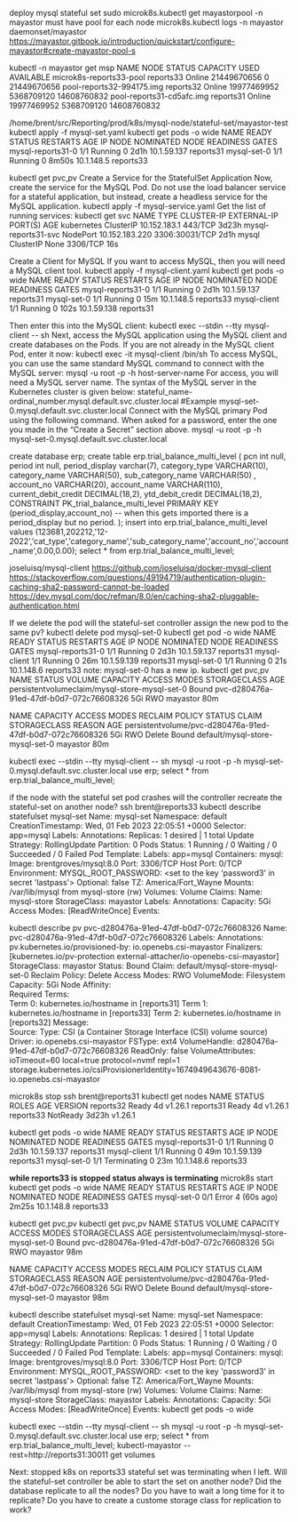 deploy mysql stateful set
sudo microk8s.kubectl get mayastorpool -n mayastor
must have pool for each node
microk8s.kubectl logs -n mayastor daemonset/mayastor
https://mayastor.gitbook.io/introduction/quickstart/configure-mayastor#create-mayastor-pool-s

kubectl -n mayastor get msp
NAME                        NODE        STATUS   CAPACITY      USED         AVAILABLE
microk8s-reports33-pool     reports33   Online   21449670656   0            21449670656
pool-reports32-994175.img   reports32   Online   19977469952   5368709120   14608760832
pool-reports31-cd5afc.img   reports31   Online   19977469952   5368709120   14608760832

/home/brent/src/Reporting/prod/k8s/mysql-node/stateful-set/mayastor-test
kubectl apply -f mysql-set.yaml
kubectl get pods -o wide
NAME                READY   STATUS    RESTARTS   AGE     IP            NODE        NOMINATED NODE   READINESS GATES
mysql-reports31-0   1/1     Running   0          2d1h    10.1.59.137   reports31   <none>           <none>
mysql-set-0         1/1     Running   0          8m50s   10.1.148.5    reports33   <none>           <none>

kubectl get pvc,pv
Create a Service for the StatefulSet Application
Now, create the service for the MySQL Pod. Do not use the load balancer service for a stateful application, but instead, create a headless service for the MySQL application.
kubectl apply -f mysql-service.yaml
Get the list of running services:
kubectl get svc
NAME                  TYPE        CLUSTER-IP       EXTERNAL-IP   PORT(S)          AGE
kubernetes            ClusterIP   10.152.183.1     <none>        443/TCP          3d23h
mysql-reports31-svc   NodePort    10.152.183.220   <none>        3306:30031/TCP   2d1h
mysql                 ClusterIP   None             <none>        3306/TCP         16s

Create a Client for MySQL
If you want to access MySQL, then you will need a MySQL client tool. 
kubectl apply -f mysql-client.yaml
kubectl get pods -o wide
NAME                READY   STATUS    RESTARTS   AGE    IP            NODE        NOMINATED NODE   READINESS GATES
mysql-reports31-0   1/1     Running   0          2d1h   10.1.59.137   reports31   <none>           <none>
mysql-set-0         1/1     Running   0          15m    10.1.148.5    reports33   <none>           <none>
mysql-client        1/1     Running   0          102s   10.1.59.138   reports31   <none>           <none>

Then enter this into the MySQL client:
kubectl exec --stdin --tty mysql-client -- sh
Next, access the MySQL application using the MySQL client and create databases on the Pods.
If you are not already in the MySQL client Pod, enter it now:
kubectl exec -it mysql-client /bin/sh
To access MySQL, you can use the same standard MySQL command to connect with the MySQL server:
mysql -u root -p -h host-server-name
For access, you will need a MySQL server name. The syntax of the MySQL server in the Kubernetes cluster is given below:
stateful_name-ordinal_number.mysql.default.svc.cluster.local
#Example
mysql-set-0.mysql.default.svc.cluster.local
Connect with the MySQL primary Pod using the following command. When asked for a password, enter the one you made in the “Create a Secret” section above.
mysql -u root -p -h mysql-set-0.mysql.default.svc.cluster.local

create database erp;
create table erp.trial_balance_multi_level
(
 pcn int null,
 period int null,
 period_display varchar(7),
 category_type VARCHAR(10),
 category_name VARCHAR(50),
 sub_category_name VARCHAR(50) ,
 account_no VARCHAR(20),
 account_name VARCHAR(110),
 current_debit_credit DECIMAL(18,2),
 ytd_debit_credit DECIMAL(18,2),
 CONSTRAINT PK_trial_balance_multi_level PRIMARY KEY (period_display,account_no) -- when this gets imported there is a period_display but no period.
);
insert into erp.trial_balance_multi_level
values
(123681,202212,'12-2022','cat_type','category_name','sub_category_name','account_no','account_name',0.00,0.00);
select * from erp.trial_balance_multi_level;

 joseluisq/mysql-client
 https://github.com/joseluisq/docker-mysql-client
https://stackoverflow.com/questions/49194719/authentication-plugin-caching-sha2-password-cannot-be-loaded
https://dev.mysql.com/doc/refman/8.0/en/caching-sha2-pluggable-authentication.html


If we delete the pod will the stateful-set controller assign the new pod to the same pv?
kubectl delete pod mysql-set-0
kubectl get pod -o wide
NAME                READY   STATUS    RESTARTS   AGE    IP            NODE        NOMINATED NODE   READINESS GATES
mysql-reports31-0   1/1     Running   0          2d3h   10.1.59.137   reports31   <none>           <none>
mysql-client        1/1     Running   0          26m    10.1.59.139   reports31   <none>           <none>
mysql-set-0         1/1     Running   0          21s    10.1.148.6    reports33   <none>           <none>
note: mysql-set-0 has a new ip.
kubectl get pvc,pv
NAME                                            STATUS   VOLUME                                     CAPACITY   ACCESS MODES   STORAGECLASS   AGE
persistentvolumeclaim/mysql-store-mysql-set-0   Bound    pvc-d280476a-91ed-47df-b0d7-072c76608326   5Gi        RWO            mayastor       80m

NAME                                                        CAPACITY   ACCESS MODES   RECLAIM POLICY   STATUS   CLAIM                             STORAGECLASS   REASON   AGE
persistentvolume/pvc-d280476a-91ed-47df-b0d7-072c76608326   5Gi        RWO            Delete           Bound    default/mysql-store-mysql-set-0   mayastor                80m

kubectl exec --stdin --tty mysql-client -- sh
mysql -u root -p -h mysql-set-0.mysql.default.svc.cluster.local
use erp;
select * from erp.trial_balance_multi_level;


if the node with the stateful set pod crashes will the controller recreate the stateful-set on another node?
ssh brent@reports33
kubectl describe statefulset mysql-set
Name:               mysql-set
Namespace:          default
CreationTimestamp:  Wed, 01 Feb 2023 22:05:51 +0000
Selector:           app=mysql
Labels:             <none>
Annotations:        <none>
Replicas:           1 desired | 1 total
Update Strategy:    RollingUpdate
  Partition:        0
Pods Status:        1 Running / 0 Waiting / 0 Succeeded / 0 Failed
Pod Template:
  Labels:  app=mysql
  Containers:
   mysql:
    Image:      brentgroves/mysql:8.0
    Port:       3306/TCP
    Host Port:  0/TCP
    Environment:
      MYSQL_ROOT_PASSWORD:  <set to the key 'password3' in secret 'lastpass'>  Optional: false
      TZ:                   America/Fort_Wayne
    Mounts:
      /var/lib/mysql from mysql-store (rw)
  Volumes:  <none>
Volume Claims:
  Name:          mysql-store
  StorageClass:  mayastor
  Labels:        <none>
  Annotations:   <none>
  Capacity:      5Gi
  Access Modes:  [ReadWriteOnce]
Events:          <none>

kubectl describe pv pvc-d280476a-91ed-47df-b0d7-072c76608326
Name:              pvc-d280476a-91ed-47df-b0d7-072c76608326
Labels:            <none>
Annotations:       pv.kubernetes.io/provisioned-by: io.openebs.csi-mayastor
Finalizers:        [kubernetes.io/pv-protection external-attacher/io-openebs-csi-mayastor]
StorageClass:      mayastor
Status:            Bound
Claim:             default/mysql-store-mysql-set-0
Reclaim Policy:    Delete
Access Modes:      RWO
VolumeMode:        Filesystem
Capacity:          5Gi
Node Affinity:     
  Required Terms:  
    Term 0:        kubernetes.io/hostname in [reports31]
    Term 1:        kubernetes.io/hostname in [reports33]
    Term 2:        kubernetes.io/hostname in [reports32]
Message:           
Source:
    Type:              CSI (a Container Storage Interface (CSI) volume source)
    Driver:            io.openebs.csi-mayastor
    FSType:            ext4
    VolumeHandle:      d280476a-91ed-47df-b0d7-072c76608326
    ReadOnly:          false
    VolumeAttributes:      ioTimeout=60
                           local=true
                           protocol=nvmf
                           repl=1
                           storage.kubernetes.io/csiProvisionerIdentity=1674949643676-8081-io.openebs.csi-mayastor

microk8s stop
ssh brent@reports31
kubectl get nodes
NAME        STATUS     ROLES    AGE     VERSION
reports32   Ready      <none>   4d      v1.26.1
reports31   Ready      <none>   4d      v1.26.1
reports33   NotReady   <none>   3d23h   v1.26.1

kubectl get pods -o wide
NAME                READY   STATUS        RESTARTS   AGE    IP            NODE        NOMINATED NODE   READINESS GATES
mysql-reports31-0   1/1     Running       0          2d3h   10.1.59.137   reports31   <none>           <none>
mysql-client        1/1     Running       0          49m    10.1.59.139   reports31   <none>           <none>
mysql-set-0         1/1     Terminating   0          23m    10.1.148.6    reports33   <none>           <none>

**while reports33 is stopped status always is terminating**
microk8s start
kubectl get pods -o wide
NAME                READY   STATUS    RESTARTS      AGE     IP            NODE        NOMINATED NODE   READINESS GATES
mysql-set-0         0/1     Error     4 (60s ago)   2m25s   10.1.148.8    reports33   <none>           <none>

kubectl get pvc,pv
kubectl get pvc,pv
NAME                                            STATUS   VOLUME                                     CAPACITY   ACCESS MODES   STORAGECLASS   AGE
persistentvolumeclaim/mysql-store-mysql-set-0   Bound    pvc-d280476a-91ed-47df-b0d7-072c76608326   5Gi        RWO            mayastor       98m

NAME                                                        CAPACITY   ACCESS MODES   RECLAIM POLICY   STATUS   CLAIM                             STORAGECLASS   REASON   AGE
persistentvolume/pvc-d280476a-91ed-47df-b0d7-072c76608326   5Gi        RWO            Delete           Bound    default/mysql-store-mysql-set-0   mayastor                98m

kubectl describe statefulset mysql-set
Name:               mysql-set
Namespace:          default
CreationTimestamp:  Wed, 01 Feb 2023 22:05:51 +0000
Selector:           app=mysql
Labels:             <none>
Annotations:        <none>
Replicas:           1 desired | 1 total
Update Strategy:    RollingUpdate
  Partition:        0
Pods Status:        1 Running / 0 Waiting / 0 Succeeded / 0 Failed
Pod Template:
  Labels:  app=mysql
  Containers:
   mysql:
    Image:      brentgroves/mysql:8.0
    Port:       3306/TCP
    Host Port:  0/TCP
    Environment:
      MYSQL_ROOT_PASSWORD:  <set to the key 'password3' in secret 'lastpass'>  Optional: false
      TZ:                   America/Fort_Wayne
    Mounts:
      /var/lib/mysql from mysql-store (rw)
  Volumes:  <none>
Volume Claims:
  Name:          mysql-store
  StorageClass:  mayastor
  Labels:        <none>
  Annotations:   <none>
  Capacity:      5Gi
  Access Modes:  [ReadWriteOnce]
Events:          <none>
kubectl get pods -o wide

kubectl exec --stdin --tty mysql-client -- sh
mysql -u root -p -h mysql-set-0.mysql.default.svc.cluster.local
use erp;
select * from erp.trial_balance_multi_level;
kubectl-mayastor --rest=http://reports31:30011 get volumes

Next:
stopped k8s on reports33
stateful set was terminating when I left.
Will the stateful-set controller be able to start the set on another node?
Did the database replicate to all the nodes?
Do you have to wait a long time for it to replicate?
Do you have to create a custome storage class for replication to work?
